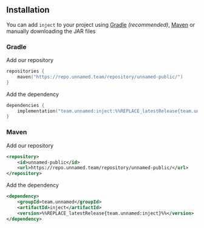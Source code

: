 ## Installation

You can add `inject` to your project using [Gradle](https://gradle.org/) *(recommended)*,
[Maven](https://maven.apache.org/) or manually downloading the JAR files


### Gradle

Add our repository

```kotlin
repositories {
    maven("https://repo.unnamed.team/repository/unnamed-public/")
}
```

Add the dependency

```kotlin
dependencies {
    implementation("team.unnamed:inject:%%REPLACE_latestRelease{team.unnamed:inject}%%")
}
```

### Maven

Add our repository

```xml
<repository>
    <id>unnamed-public</id>
    <url>https://repo.unnamed.team/repository/unnamed-public/</url>
</repository>
```

Add the dependency

```xml
<dependency>
    <groupId>team.unnamed</groupId>
    <artifactId>inject</artifactId>
    <version>%%REPLACE_latestRelease{team.unnamed:inject}%%</version>
</dependency>
```